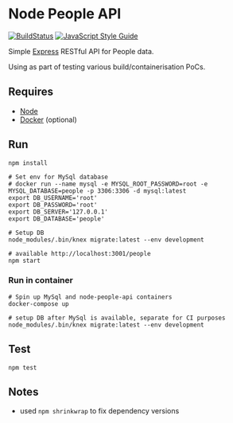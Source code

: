 # Node People API

[![BuildStatus](https://travis-ci.org/stevenalexander/node-people-api.svg?branch=master)](https://travis-ci.org/stevenalexander/node-people-api?branch=master)
[![JavaScript Style Guide](https://img.shields.io/badge/code%20style-standard-brightgreen.svg)](http://standardjs.com/)

Simple [Express](https://expressjs.com/) RESTful API for People data.

Using as part of testing various build/containerisation PoCs.

## Requires

* [Node](https://nodejs.org/en/)
* [Docker](https://www.docker.com/) (optional)

## Run

```
npm install

# Set env for MySql database
# docker run --name mysql -e MYSQL_ROOT_PASSWORD=root -e MYSQL_DATABASE=people -p 3306:3306 -d mysql:latest
export DB_USERNAME='root'
export DB_PASSWORD='root'
export DB_SERVER='127.0.0.1'
export DB_DATABASE='people'

# Setup DB
node_modules/.bin/knex migrate:latest --env development

# available http://localhost:3001/people
npm start
```

### Run in container

```
# Spin up MySql and node-people-api containers
docker-compose up

# setup DB after MySql is available, separate for CI purposes
node_modules/.bin/knex migrate:latest --env development
```

## Test

```
npm test
```

## Notes

* used `npm shrinkwrap` to fix dependency versions
